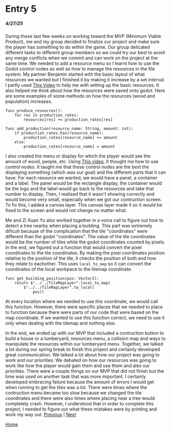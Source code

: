 # Entry 5
##### 4/27/25

During these last few weeks on working toward the MVP (Minimum Viable Product), me and my group decided to finalize our project and make sure the player has something to do within the game. Our group delicated different tasks to different group members so we could try our best to avoid any merge conflicts when we commit and can work on the project at the same time. We needed to add a resource menu so I learnt how to use the Godot control nodes as well as how to manage the resources in the file system. My partner Benjamin started with the basic layout of what resources we wanted but I finished it by making it increase by a set interval. I partly used [This Video](https://www.youtube.com/watch?v=h5vpjCDNa-w) to help me with setting up the basic resources. It also helped me think about how the resources were saved onto godot. Here are some examples of some methods on how the resources (wood and population) increases.

```gdscript
func produce_resources():
	for res in production_rates:
		resources[res] += production_rates[res]
		
func add_production(resource_name: String, amount: int):
	if production_rates.has(resource_name):
		production_rates[resource_name] += amount
	else:
		production_rates[resource_name] = amount
```

I also created the menu or display for which the player would see the amount of wood, people, etc. Using [This video](https://www.youtube.com/watch?v=5Hog6a0EYa0), it thought me how to use control nodes. It taught me that these control nodes are the best the displaying something (which was our goal) and the different parts that it can have. For each resource we wanted, we would have a panel, a container and a label. The panel would be the rectangle display, the container would be the logo and the label would go back to the resources and take that number to display. Then, I realised that it wasn't showing correctly and would become very small, especially when we got our contruction screen. To fix this, I added a canvas layer. This canvas layer made it so it would be fixed to the screen and would not change no matter what. 

Me and Zi Xuan Yu also worked together in a voice call to figure out how to detect a tree nearby when placing a building. This part was extremely dificult because of the complication that the tile "coordinates" were different than the godot "coordinates". The value of the tile coordinates would be the number of tiles while the godot coordinates counted by pixels. In the end, we figured out a function that would convert the pixel coordinates to the tile coordinates. By making the pixel coordinates position relative to the position of the tile, it checks the position of both and how they relate to eachother. This uses `local_to_map` so it can convert the coordinates of the local workpace to the tilemap coordinate. 

```gdscript
func get_building_position(pos: Vector2):
	return $"../../TileMapLayer".local_to_map(
		$"../../TileMapLayer".to_local(
			pos))
```
At every location where we needed to use this coordinate, we would call this function. However, there were specific places that we needed to place to function because there were parts of our code that were based on the map coordinate. If we wanted to use this function correct, we need to use it only when dealing with the tilemap and nothing else. 

In the end, we ended up with our MVP that included a contruction button to build a house or a lumberyard, resources menu, a collision map and ways to manipulate the resources within our lumberyard menu. Together, we talked a lot during our spring break to finish this project and certainly developed great communication. We talked a lot about how our project was going to work and our priorities. We debated on how our resources was going to work like how the player would gain them and use them and also our priorities. There were a couple things on our MVP that did not finish but the time was used on another task that was more important. I certainly developed embracing failure because the amount of errors I would get when running to get the tiles was a lot. There were times where the contruction menu became too slow because we changed the tile coordinates and there were also times where placing near a tree would completely crash. However, I understood that in order to complete this project, I needed to figure out what these mistakes were by printing and work my way out. 
[Previous](entry04.md) | [Next](entry06.md)

[Home](../README.md)
